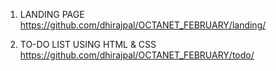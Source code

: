 1. LANDING PAGE
https://github.com/dhirajpal/OCTANET_FEBRUARY/landing/

2. TO-DO LIST USING HTML & CSS
https://github.com/dhirajpal/OCTANET_FEBRUARY/todo/
